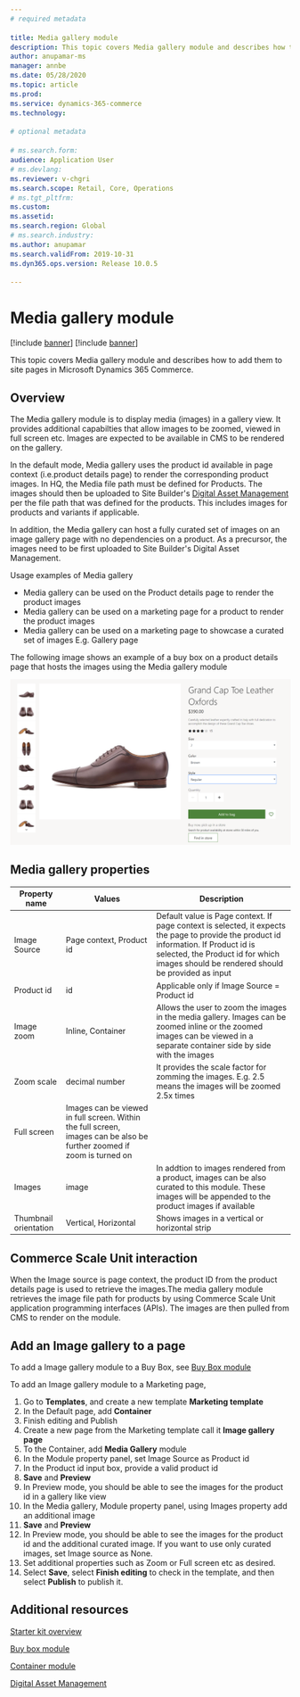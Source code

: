 ```yaml
---
# required metadata

title: Media gallery module
description: This topic covers Media gallery module and describes how to add them to site pages in Microsoft Dynamics 365 Commerce.
author: anupamar-ms
manager: annbe
ms.date: 05/28/2020
ms.topic: article
ms.prod: 
ms.service: dynamics-365-commerce
ms.technology: 

# optional metadata

# ms.search.form: 
audience: Application User
# ms.devlang: 
ms.reviewer: v-chgri
ms.search.scope: Retail, Core, Operations
# ms.tgt_pltfrm: 
ms.custom: 
ms.assetid: 
ms.search.region: Global
# ms.search.industry: 
ms.author: anupamar
ms.search.validFrom: 2019-10-31
ms.dyn365.ops.version: Release 10.0.5

---
```


# Media gallery module

[!include [banner](includes/preview-banner.md)]
[!include [banner](includes/banner.md)]

This topic covers Media gallery module and describes how to add them to site pages in Microsoft Dynamics 365 Commerce.

## Overview

The Media gallery module is to display media (images) in a gallery view. It provides additional capabilties that allow images to be zoomed, viewed in full screen etc. Images are expected to be available in CMS to be rendered on the gallery. 

In the default mode, Media gallery uses the product id available in page context (i.e.product details page) to render the corresponding product images. In HQ, the Media file path must be defined for Products. The images should then be uploaded to Site Builder's [Digital Asset Management](dam-upload-images) per the file path that was defined for the products. This includes images for products and variants if applicable.

In addition, the Media gallery can host a fully curated set of images on an image gallery page with no dependencies on a product. As a precursor, the images need to be first uploaded to Site Builder's Digital Asset Management. 

Usage examples of Media gallery
- Media gallery can be used on the Product details page to render the product images
- Media gallery can be used on a marketing page for a product to render the product images
- Media gallery can be used on a marketing page to showcase a curated set of images E.g. Gallery page

The following image shows an example of a buy box on a product details page that hosts the images using the Media gallery module

![Example of a Media gallery module](./media/ecommerce-pdp-buybox.PNG)

## Media gallery properties
| Property name  | Values | Description |
|----------------|--------|-------------|
| Image Source   | Page context, Product id| Default value is Page context. If page context is selected, it expects the page to provide the product id information. If Product id is selected, the Product id for which images should be rendered should be provided as input |
| Product id    | id  | Applicable only if Image Source = Product id |
| Image zoom    | Inline, Container | Allows the user to zoom the images in the media gallery. Images can be zoomed inline or the zoomed images can be viewed in a separate container side by side with the images |
| Zoom scale| decimal number| It provides the scale factor for zomming the images. E.g. 2.5 means the images will be zoomed 2.5x times|
| Full screen   | Images can be viewed in full screen. Within the full screen, images can be also be further zoomed if zoom is turned on |
| Images | image | In addtion to images rendered from a product, images can be also curated to this module. These images will be appended to the product images if available|
|Thumbnail orientation| Vertical, Horizontal| Shows images in a vertical or horizontal strip|


## Commerce Scale Unit interaction

When the Image source is page context, the product ID from the product details page is used to retrieve the images.The media gallery module retrieves the image file path for products by using Commerce Scale Unit application programming interfaces (APIs).  The images are then pulled from CMS to render on the module.

## Add an Image gallery to a page

To add a Image gallery module to a Buy Box, see [Buy Box module](add-buy-box.md)

To add an Image gallery module to a Marketing page,

1. Go to **Templates**, and create a new template **Marketing template**
1. In the Default page, add **Container**
1. Finish editing and Publish
1. Create a new page from the Marketing template call it **Image gallery page**
1. To the Container, add **Media Gallery** module
1. In the Module property panel, set Image Source as Product id
1. In the Product id input box, provide a valid product id
1. **Save** and **Preview**
1. In Preview mode, you should be able to see the images for the product id in a gallery like view
1. In the Media gallery,  Module property panel, using Images property add an additional image
1. **Save** and **Preview**
1. In Preview mode, you should be able to see the images for the product id and the additional curated image. If you want to use only curated images, set Image source as None.
1. Set additional properties such as Zoom or Full screen etc as desired.
1. Select **Save**, select **Finish editing** to check in the template, and then select **Publish** to publish it.

## Additional resources

[Starter kit overview](starter-kit-overview.md)

[Buy box module](add-buy-box.md)

[Container module](add-container-module.md)

[Digital Asset Management](dam-upload-images)

